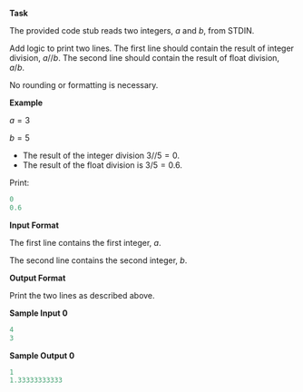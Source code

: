 __Task__

The provided code stub reads two integers, $a$ and $b$, from STDIN.

Add logic to print two lines. The first line should contain the result of integer division, $a  //  b$. The second line should contain the result of float division, $a / b$.

No rounding or formatting is necessary.

__Example__

$a = 3$

$b = 5$

* The result of the integer division $3//5 = 0$.
* The result of the float division is $3/5 = 0.6$.

Print:
```python
0
0.6
```
__Input Format__

The first line contains the first integer, $a$.

The second line contains the second integer, $b$.

__Output Format__

Print the two lines as described above.

__Sample Input 0__
```python
4
3
```
__Sample Output 0__
```python
1
1.33333333333
```

